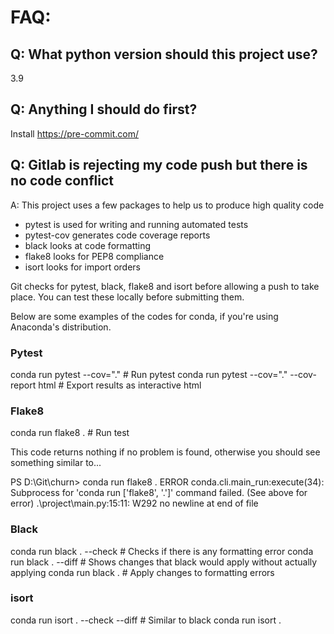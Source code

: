 # FAQ:

## Q: What python version should this project use?
3.9

## Q: Anything I should do first?
Install https://pre-commit.com/

## Q: Gitlab is rejecting my code push but there is no code conflict

A: This project uses a few packages to help us to produce high quality code
 - pytest is used for writing and running automated tests
 - pytest-cov generates code coverage reports
 - black looks at code formatting 
 - flake8 looks for PEP8 compliance
 - isort looks for import orders

Git checks for pytest, black, flake8 and isort before allowing a push to take place.
You can test these locally before submitting them.

Below are some examples of the codes for conda, if you're using Anaconda's distribution.
 
### Pytest
conda run pytest --cov="." # Run pytest
conda run pytest --cov="." --cov-report html # Export results as interactive html

### Flake8
conda run flake8 . # Run test

This code returns nothing if no problem is found, otherwise you should see something similar to...


PS D:\Git\churn> conda run flake8 .
ERROR conda.cli.main_run:execute(34): Subprocess for 'conda run ['flake8', '.']' command failed.  (See above for error)
.\project\main.py:15:11: W292 no newline at end of file

### Black
conda run black . --check 	# Checks if there is any formatting error
conda run black . --diff	# Shows changes that black would apply without actually applying
conda run black .			# Apply changes to formatting errors

### isort
conda run isort . --check --diff # Similar to black
conda run isort .